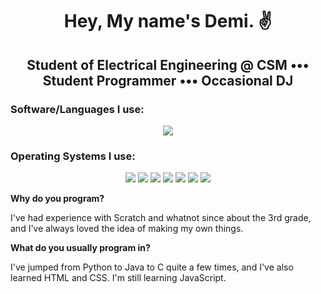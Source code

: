<h1 align='center'>
  Hey, My name's Demi. ✌️
</h1>
<h2 align='center'>
  Student of Electrical Engineering @ CSM ••• Student Programmer ••• Occasional DJ
</h2>
<h3> Software/Languages I use: </h3> 
<p align="center">
  <a href="https://skillicons.dev">
    <img src="https://skillicons.dev/icons?i=ableton,ae,bash,blender,cpp,discord,html,java,js,ps,pr,py,visualstudio&theme=dark"/>
  </a>
</p>
<h3> Operating Systems I use: </h3>
<p align="center">
  <img src="https://img.shields.io/badge/Android-3DDC84?style=for-the-badge&logo=android&logoColor=white"/>
  <img src="https://img.shields.io/badge/Linux-FCC624?style=for-the-badge&logo=linux&logoColor=black"/>
  <img src="https://img.shields.io/badge/mac%20os-000000?style=for-the-badge&logo=macos&logoColor=F0F0F0"/>
  <img src="https://img.shields.io/badge/Pop!_OS-48B9C7?style=for-the-badge&logo=Pop!_OS&logoColor=white"/>
  <img src="https://img.shields.io/badge/Ubuntu-E95420?style=for-the-badge&logo=ubuntu&logoColor=white"/>
  <img src="https://img.shields.io/badge/-Wear%20OS-4285F4?style=for-the-badge&logo=wear-os&logoColor=white"/>
  <img src="https://img.shields.io/badge/Windows-0078D6?style=for-the-badge&logo=windows&logoColor=white"/>
</p>





**Why do you program?**

I've had experience with Scratch and whatnot since about the 3rd grade, and I've always loved the idea of making my own things.

**What do you usually program in?**

I've jumped from Python to Java to C quite a few times, and I've also learned HTML and CSS. I'm still learning JavaScript.

